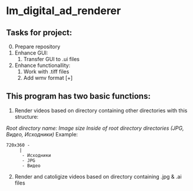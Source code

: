 # lm_digital_ad_renderer

## Tasks for project:

0. Prepare repository
1. Enhance GUI:
    1. Transfer GUI to .ui files
2. Enhance functionallity:
    1. Work with .tiff files
    2. Add wmv format [+]

## This program has two basic functions:
1. Render videos based on directory containing other directories with this structure:

_Root directory name: Image size
Inside of root directory directories (JPG, Видео, Исходники)_
Example:
```
720x360 -
	 |
	  - Исходники
	  - JPG
	  - Видео
```
2. Render and catoligize videos based on directory containing .jpg & .ai files
